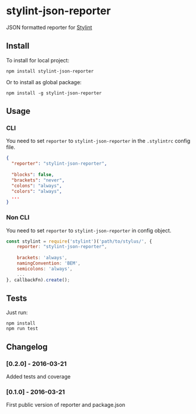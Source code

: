 # stylint-json-reporter
JSON formatted reporter for [Stylint](https://github.com/rossPatton/stylint)

## Install

To install for local project:

```
npm install stylint-json-reporter
```

Or to install as global package:

```
npm install -g stylint-json-reporter
```

## Usage

### CLI

You need to set `reporter` to `stylint-json-reporter` in the `.stylintrc` config file.

```json
{
  "reporter": "stylint-json-reporter",
  
  "blocks": false,
  "brackets": "never",
  "colons": "always",
  "colors": "always",
  ...
}
```

### Non CLI

You need to set `reporter` to `stylint-json-reporter` in config object.

```javascript
const stylint = require('stylint')('path/to/stylus/', {
    reporter: "stylint-json-reporter",
    
    brackets: 'always',
    namingConvention: 'BEM',
    semicolons: 'always',
    ...
}, callbackFn).create();
```

## Tests

Just run:

```
npm install
npm run test
```

## Changelog

### [0.2.0] - 2016-03-21

Added tests and coverage

### [0.1.0] - 2016-03-21

First public version of reporter and package.json
